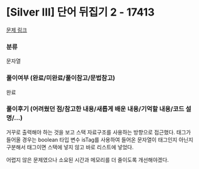 # [Silver III] 단어 뒤집기 2 - 17413 

[문제 링크](https://www.acmicpc.net/problem/17413) 

### 분류

문자열

### 풀이여부 (완료/미완료/풀이참고/문법참고)

완료


### 풀이후기 (어려웠던 점/참고한 내용/새롭게 배운 내용/기억할 내용/코드 설명/...)

거꾸로 출력해야 하는 것을 보고 스택 자료구조를 사용하는 방향으로 접근했다. 태그가 들어올 경우는 boolean 타입 변수 isTag를 사용하여 들어온 문자열이 태그인지 아닌지 구분해서 태그이면 스택에 넣지 않고 바로 리스트에 넣었다.

어렵지 않은 문제였으나 소요된 시간과 메모리를 더 줄이도록 개선해야겠다.
